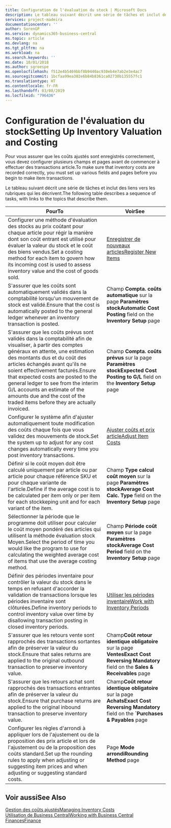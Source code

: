 ```yaml
---
title: Configuration de l'évaluation du stock | Microsoft Docs
description: Le tableau suivant décrit une série de tâches et inclut des liens vers les rubriques qui les décrivent.
services: project-madeira
documentationcenter: ''
author: SorenGP
ms.service: dynamics365-business-central
ms.topic: article
ms.devlang: na
ms.tgt_pltfrm: na
ms.workload: na
ms.search.keywords: ''
ms.date: 10/01/2018
ms.author: sgroespe
ms.openlocfilehash: f512e4b5469bbf8b9440ac930eb4e7ab2e3e4ac7
ms.sourcegitcommit: 1bcfaa99ea302e6b84b8361ca02730b135557fc1
ms.translationtype: HT
ms.contentlocale: fr-FR
ms.lasthandoff: 03/08/2019
ms.locfileid: "796436"
---
```

# <a name="setting-up-inventory-valuation-and-costing"></a><span data-ttu-id="f7e6a-103">Configuration de l'évaluation du stock</span><span class="sxs-lookup"><span data-stu-id="f7e6a-103">Setting Up Inventory Valuation and Costing</span></span>
<span data-ttu-id="f7e6a-104">Pour vous assurer que les coûts ajustés sont enregistrés correctement, vous devez configurer plusieurs champs et pages avant de commencer à effectuer des transactions article.</span><span class="sxs-lookup"><span data-stu-id="f7e6a-104">To make sure that inventory costs are recorded correctly, you must set up various fields and pages before you begin to make item transactions.</span></span>

<span data-ttu-id="f7e6a-105">Le tableau suivant décrit une série de tâches et inclut des liens vers les rubriques qui les décrivent.</span><span class="sxs-lookup"><span data-stu-id="f7e6a-105">The following table describes a sequence of tasks, with links to the topics that describe them.</span></span>

|<span data-ttu-id="f7e6a-106">**Pour**</span><span class="sxs-lookup"><span data-stu-id="f7e6a-106">**To**</span></span>|<span data-ttu-id="f7e6a-107">**Voir**</span><span class="sxs-lookup"><span data-stu-id="f7e6a-107">**See**</span></span>|  
|------------|-------------|  
|<span data-ttu-id="f7e6a-108">Configurer une méthode d'évaluation des stocks au prix coûtant pour chaque article pour régir la manière dont son coût entrant est utilisé pour évaluer la valeur du stock et le coût des biens vendus.</span><span class="sxs-lookup"><span data-stu-id="f7e6a-108">Set a costing method for each item to govern how its incoming cost is used to assess inventory value and the cost of goods sold.</span></span>|[<span data-ttu-id="f7e6a-109">Enregistrer de nouveaux articles</span><span class="sxs-lookup"><span data-stu-id="f7e6a-109">Register New Items</span></span>](inventory-how-register-new-items.md)|  
|<span data-ttu-id="f7e6a-110">S'assurer que les coûts sont automatiquement validés dans la comptabilité lorsqu'un mouvement de stock est validé.</span><span class="sxs-lookup"><span data-stu-id="f7e6a-110">Ensure that the cost is automatically posted to the general ledger whenever an inventory transaction is posted.</span></span>|<span data-ttu-id="f7e6a-111">Champ **Compta. coûts automatique** sur la page **Paramètres stock**</span><span class="sxs-lookup"><span data-stu-id="f7e6a-111">**Automatic Cost Posting** field on the **Inventory Setup** page</span></span>|  
|<span data-ttu-id="f7e6a-112">S'assurer que les coûts prévus sont validés dans la comptabilité afin de visualiser, à partir des comptes généraux en attente, une estimation des montants dus et du coût des articles échangés avant qu'ils ne soient effectivement facturés.</span><span class="sxs-lookup"><span data-stu-id="f7e6a-112">Ensure that expected costs are posted to the general ledger to see from the interim G/L accounts an estimate of the amounts due and the cost of the traded items before they are actually invoiced.</span></span>|<span data-ttu-id="f7e6a-113">Champ **Compta. coûts prévus** sur la page **Paramètres stock**</span><span class="sxs-lookup"><span data-stu-id="f7e6a-113">**Expected Cost Posting to G/L** field on the **Inventory Setup** page</span></span>|  
|<span data-ttu-id="f7e6a-114">Configurer le système afin d'ajuster automatiquement toute modification des coûts chaque fois que vous validez des mouvements de stock.</span><span class="sxs-lookup"><span data-stu-id="f7e6a-114">Set the system up to adjust for any cost changes automatically every time you post inventory transactions.</span></span>|[<span data-ttu-id="f7e6a-115">Ajuster coûts et prix article</span><span class="sxs-lookup"><span data-stu-id="f7e6a-115">Adjust Item Costs</span></span>](inventory-how-adjust-item-costs.md)|  
|<span data-ttu-id="f7e6a-116">Définir si le coût moyen doit être calculé uniquement par article ou par article pour chaque référence SKU et pour chaque variante de l'article.</span><span class="sxs-lookup"><span data-stu-id="f7e6a-116">Define if the average cost is to be calculated per item only or per item for each stockkeping unit and for each variant of the item.</span></span>|<span data-ttu-id="f7e6a-117">Champ **Type calcul coût moyen** sur la page **Paramètres stock**</span><span class="sxs-lookup"><span data-stu-id="f7e6a-117">**Average Cost Calc. Type** field on the **Inventory Setup** page</span></span>|  
|<span data-ttu-id="f7e6a-118">Sélectionner la période que le programme doit utiliser pour calculer le coût moyen pondéré des articles qui utilisent la méthode évaluation stock Moyen.</span><span class="sxs-lookup"><span data-stu-id="f7e6a-118">Select the period of time you would like the program to use for calculating the weighted average cost of items that use the average costing method.</span></span>|<span data-ttu-id="f7e6a-119">Champ **Période coût moyen** sur la page **Paramètres stock**</span><span class="sxs-lookup"><span data-stu-id="f7e6a-119">**Average Cost Period** field on the **Inventory Setup** page</span></span>|  
|<span data-ttu-id="f7e6a-120">Définir des périodes inventaire pour contrôler la valeur du stock dans le temps en refusant d'accorder la validation de transactions lorsque les périodes inventaire sont clôturées.</span><span class="sxs-lookup"><span data-stu-id="f7e6a-120">Define inventory periods to control inventory value over time by disallowing transaction posting in closed inventory periods.</span></span>|[<span data-ttu-id="f7e6a-121">Utiliser les périodes inventaire</span><span class="sxs-lookup"><span data-stu-id="f7e6a-121">Work with Inventory Periods</span></span>](finance-how-to-work-with-inventory-periods.md)|  
|<span data-ttu-id="f7e6a-122">S'assurer que les retours vente sont rapprochés des transactions sortantes afin de préserver la valeur du stock.</span><span class="sxs-lookup"><span data-stu-id="f7e6a-122">Ensure that sales returns are applied to the original outbound transaction to preserve inventory value.</span></span>|<span data-ttu-id="f7e6a-123">Champ**Coût retour identique obligatoire** sur la page **Ventes**</span><span class="sxs-lookup"><span data-stu-id="f7e6a-123">**Exact Cost Reversing Mandatory** field on the **Sales & Receivables** page</span></span>|  
|<span data-ttu-id="f7e6a-124">S'assurer que les retours achat sont rapprochés des transactions entrantes afin de préserver la valeur du stock.</span><span class="sxs-lookup"><span data-stu-id="f7e6a-124">Ensure that purchase returns are applied to the original inbound transaction to preserve inventory value.</span></span>|<span data-ttu-id="f7e6a-125">Champ**Coût retour identique obligatoire** sur la page **Achats**</span><span class="sxs-lookup"><span data-stu-id="f7e6a-125">**Exact Cost Reversing Mandatory** field on the **´Purchases & Payables** page</span></span>|
|<span data-ttu-id="f7e6a-126">Configurer les règles d'arrondi à appliquer lors de l'ajustement ou de la proposition des prix article et lors de l'ajustement ou de la proposition des coûts standard.</span><span class="sxs-lookup"><span data-stu-id="f7e6a-126">Set up the rounding rules to apply when adjusting or suggesting item prices and when adjusting or suggesting standard costs.</span></span>|<span data-ttu-id="f7e6a-127">Page **Mode arrondi**</span><span class="sxs-lookup"><span data-stu-id="f7e6a-127">**Rounding Method** page</span></span>|  

## <a name="see-also"></a><span data-ttu-id="f7e6a-128">Voir aussi</span><span class="sxs-lookup"><span data-stu-id="f7e6a-128">See Also</span></span>  
[<span data-ttu-id="f7e6a-129">Gestion des coûts ajustés</span><span class="sxs-lookup"><span data-stu-id="f7e6a-129">Managing Inventory Costs</span></span>](finance-manage-inventory-costs.md)  
[<span data-ttu-id="f7e6a-130">Utilisation de Business Central</span><span class="sxs-lookup"><span data-stu-id="f7e6a-130">Working with Business Central</span></span>](ui-work-product.md)  
[<span data-ttu-id="f7e6a-131">Finances</span><span class="sxs-lookup"><span data-stu-id="f7e6a-131">Finance</span></span>](finance.md)  
